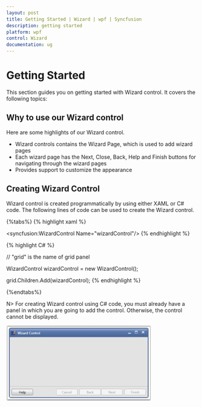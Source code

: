 ```yaml
---
layout: post
title: Getting Started | Wizard | wpf | Syncfusion
description: getting started
platform: wpf
control: Wizard
documentation: ug
---
```


# Getting Started

This section guides you on getting started with Wizard control. It covers the following topics:

## Why to use our Wizard control

Here are some highlights of our Wizard control.

* Wizard controls contains the Wizard Page, which is used to add wizard pages
* Each wizard page has the Next, Close, Back, Help and Finish buttons for navigating through the wizard pages
* Provides support to customize the appearance



## Creating Wizard Control

Wizard control is created programmatically by using either XAML or C# code. The following lines of code can be used to create the Wizard control.


{%tabs%}
{% highlight xaml %}




<syncfusion:WizardControl Name="wizardControl"/>
{% endhighlight %}

{% highlight C# %}




// "grid" is the name of grid panel

WizardControl wizardControl = new WizardControl();            

grid.Children.Add(wizardControl); 
{% endhighlight %}

{%endtabs%}

N> For creating Wizard control using C# code, you must already have a panel in which you are going to add the control. Otherwise, the control cannot be displayed.

 

![](Getting-Started_images/Getting-Started_img1.jpeg)



